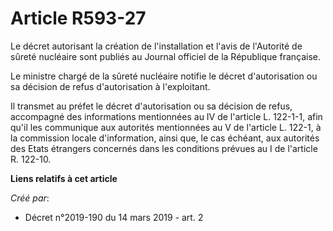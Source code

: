 # Article R593-27

Le décret autorisant la création de l'installation et l'avis de l'Autorité de sûreté nucléaire sont publiés au Journal
officiel de la République française.

Le ministre chargé de la sûreté nucléaire notifie le décret d'autorisation ou sa décision de refus d'autorisation à
l'exploitant.

Il transmet au préfet le décret d'autorisation ou sa décision de refus, accompagné des informations mentionnées au IV de
l'article L. 122-1-1, afin qu'il les communique aux autorités mentionnées au V de l'article L. 122-1, à la commission locale
d'information, ainsi que, le cas échéant, aux autorités des Etats étrangers concernés dans les conditions prévues au I de
l'article R. 122-10.

**Liens relatifs à cet article**

_Créé par_:

  - Décret n°2019-190 du 14 mars 2019 - art. 2
